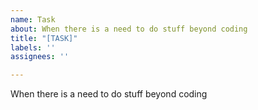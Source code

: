 ```yaml
---
name: Task
about: When there is a need to do stuff beyond coding
title: "[TASK]"
labels: ''
assignees: ''

---
```


When there is a need to do stuff beyond coding
